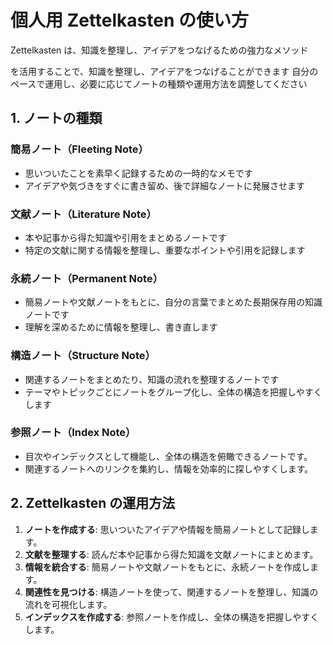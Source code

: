# 個人用 Zettelkasten の使い方

Zettelkasten は、知識を整理し、アイデアをつなげるための強力なメソッド

を活用することで、知識を整理し、アイデアをつなげることができます
自分のペースで運用し、必要に応じてノートの種類や運用方法を調整してください

## 1. ノートの種類

### 簡易ノート（Fleeting Note）
- 思いついたことを素早く記録するための一時的なメモです
- アイデアや気づきをすぐに書き留め、後で詳細なノートに発展させます

### 文献ノート（Literature Note）
- 本や記事から得た知識や引用をまとめるノートです
- 特定の文献に関する情報を整理し、重要なポイントや引用を記録します

### 永続ノート（Permanent Note）
- 簡易ノートや文献ノートをもとに、自分の言葉でまとめた長期保存用の知識ノートです
- 理解を深めるために情報を整理し、書き直します

### 構造ノート（Structure Note）
- 関連するノートをまとめたり、知識の流れを整理するノートです
- テーマやトピックごとにノートをグループ化し、全体の構造を把握しやすくします

### 参照ノート（Index Note）
- 目次やインデックスとして機能し、全体の構造を俯瞰できるノートです。
- 関連するノートへのリンクを集約し、情報を効率的に探しやすくします。

## 2. Zettelkasten の運用方法

1. **ノートを作成する**: 思いついたアイデアや情報を簡易ノートとして記録します。
2. **文献を整理する**: 読んだ本や記事から得た知識を文献ノートにまとめます。
3. **情報を統合する**: 簡易ノートや文献ノートをもとに、永続ノートを作成します。
4. **関連性を見つける**: 構造ノートを使って、関連するノートを整理し、知識の流れを可視化します。
5. **インデックスを作成する**: 参照ノートを作成し、全体の構造を把握しやすくします。
